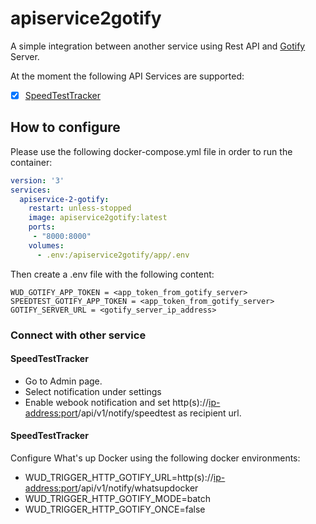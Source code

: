 # apiservice2gotify

A simple integration between another service using Rest API and [Gotify](https://gotify.net) Server.

At the moment the following API Services are supported:
- [X] [SpeedTestTracker](https://docs.speedtest-tracker.dev)


## How to configure
Please use the following docker-compose.yml file in order to run the container:
```yml
version: '3'
services:
  apiservice-2-gotify:
    restart: unless-stopped
    image: apiservice2gotify:latest
    ports: 
     - "8000:8000"
    volumes:
      - .env:/apiservice2gotify/app/.env
```

Then create a .env file with the following content:
```
WUD_GOTIFY_APP_TOKEN = <app_token_from_gotify_server>
SPEEDTEST_GOTIFY_APP_TOKEN = <app_token_from_gotify_server>
GOTIFY_SERVER_URL = <gotify_server_ip_address>
```

### Connect with other service
#### SpeedTestTracker
* Go to Admin page.
* Select notification under settings
* Enable webook notification and set http(s)://<ip-address:port>/api/v1/notify/speedtest as recipient url.

#### SpeedTestTracker
Configure What's up Docker using the following docker environments:
- WUD_TRIGGER_HTTP_GOTIFY_URL=http(s)://<ip-address:port>/api/v1/notify/whatsupdocker
- WUD_TRIGGER_HTTP_GOTIFY_MODE=batch
- WUD_TRIGGER_HTTP_GOTIFY_ONCE=false
